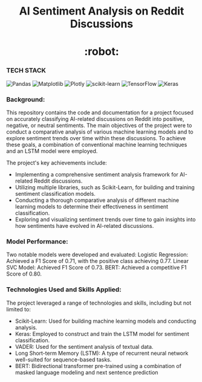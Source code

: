 
<h1 align="center">AI Sentiment Analysis on Reddit Discussions</h1>
<h1 align="center">:robot:</h1>

### TECH STACK
![Pandas](https://img.shields.io/badge/pandas-%23150458.svg?style=for-the-badge&logo=pandas&logoColor=white)
![Matplotlib](https://img.shields.io/badge/Matplotlib-%23ffffff.svg?style=for-the-badge&logo=Matplotlib&logoColor=black) 
![Plotly](https://img.shields.io/badge/Plotly-%233F4F75.svg?style=for-the-badge&logo=plotly&logoColor=white)
![scikit-learn](https://img.shields.io/badge/scikit--learn-%23F7931E.svg?style=for-the-badge&logo=scikit-learn&logoColor=white)
![TensorFlow](https://img.shields.io/badge/TensorFlow-%23FF6F00.svg?style=for-the-badge&logo=TensorFlow&logoColor=white)
![Keras](https://img.shields.io/badge/Keras-%23D00000.svg?style=for-the-badge&logo=Keras&logoColor=white) 


### Background:
This repository contains the code and documentation for a project focused on accurately classifying AI-related discussions on Reddit into positive, negative, or neutral sentiments. The main objectives of the project were to conduct a comparative analysis of various machine learning models and to explore sentiment trends over time within these discussions. To achieve these goals, a combination of conventional machine learning techniques and an LSTM model were employed.

The project's key achievements include:

- Implementing a comprehensive sentiment analysis framework for AI-related Reddit discussions.
- Utilizing multiple libraries, such as Scikit-Learn, for building and training sentiment classification models.
- Conducting a thorough comparative analysis of different machine learning models to determine their effectiveness in sentiment classification.
- Exploring and visualizing sentiment trends over time to gain insights into how sentiments have evolved in AI-related discussions.

### Model Performance:
Two notable models were developed and evaluated:
Logistic Regression: Achieved a F1 Score of 0.71, with the positive class achieving 0.77.
Linear SVC Model: Achieved F1 Score of 0.73.
BERT: Achieved a competitive F1 Score of 0.80.

### Technologies Used and Skills Applied:
The project leveraged a range of technologies and skills, including but not limited to:
- Scikit-Learn: Used for building machine learning models and conducting analysis.
- Keras: Employed to construct and train the LSTM model for sentiment classification.
- VADER: Used for the sentiment analysis of textual data.
- Long Short-term Memory (LSTM): A type of recurrent neural network well-suited for sequence-based tasks.
- BERT: Bidirectional transformer pre-trained using a combination of masked language modeling and next sentence prediction




